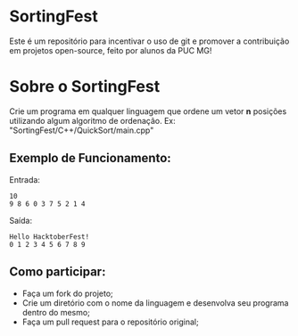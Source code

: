 # SortingFest

Este é um repositório para incentivar o uso de git e promover a contribuição em projetos open-source, feito por alunos da PUC MG!

# Sobre o SortingFest

Crie um programa em qualquer linguagem que ordene um vetor **n** posições utilizando algum algoritmo de ordenação.
Ex: "SortingFest/C++/QuickSort/main.cpp"

## Exemplo de Funcionamento:

Entrada:
```
10
9 8 6 0 3 7 5 2 1 4
```

Saída:

```
Hello HacktoberFest!
0 1 2 3 4 5 6 7 8 9
```


## Como participar:

* Faça um fork do projeto;
* Crie um diretório com o nome da linguagem e desenvolva seu programa dentro do mesmo;
* Faça um pull request para o repositório original;